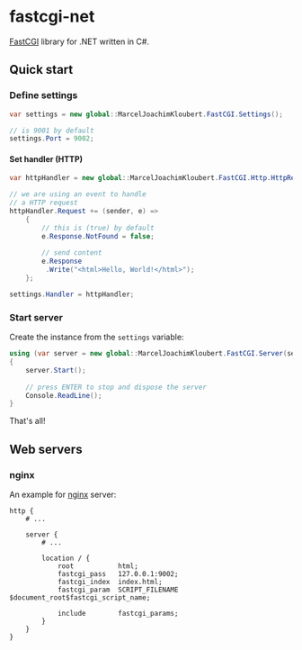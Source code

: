 # fastcgi-net

[FastCGI](http://www.fastcgi.com) library for .NET written in C#.

## Quick start

### Define settings

```csharp
var settings = new global::MarcelJoachimKloubert.FastCGI.Settings();

// is 9001 by default
settings.Port = 9002;
```

#### Set handler (HTTP)

```csharp
var httpHandler = new global::MarcelJoachimKloubert.FastCGI.Http.HttpRequestHandler();

// we are using an event to handle
// a HTTP request
httpHandler.Request += (sender, e) =>
    {
        // this is (true) by default
        e.Response.NotFound = false;
    
        // send content
        e.Response
         .Write("<html>Hello, World!</html>");
    };

settings.Handler = httpHandler;
```

### Start server

Create the instance from the `settings` variable:

```csharp
using (var server = new global::MarcelJoachimKloubert.FastCGI.Server(settings))
{
    server.Start();
    
    // press ENTER to stop and dispose the server
    Console.ReadLine();
}
```

That's all!

## Web servers

### nginx

An example for [nginx](http://nginx.org/) server:

```nginx
http {
    # ...

    server {
        # ...
    
        location / {
            root           html;
            fastcgi_pass   127.0.0.1:9002;
            fastcgi_index  index.html;
            fastcgi_param  SCRIPT_FILENAME	$document_root$fastcgi_script_name;
            
            include        fastcgi_params;
        }
    }
}
```
